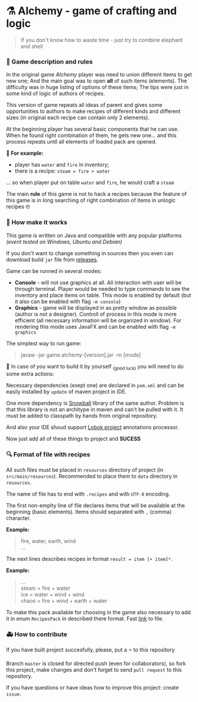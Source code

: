 # :alembic: Alchemy - game of crafting and logic
> If you don't know how to waste time - just try to combine elephant and shell

### :book: Game description and rules

In the original game _Alchemy_ player was need to union different items to get new one; 
And the main goal was to open **all** of such items (elements). The difficulty was in
huge listing of options of these items; The tips were just in some kind of logic of
authors of recipes.

This version of game repeats all ideas of parent and gives some opportunities to authors
to make recipes of different kinds and different sizes (in original each recipe can
contain only 2 elements).

At the beginning player has several basic components that he can use. When he found
right combination of them, he gets new one... and this process repeats until all
elements of loaded pack are opened.

**:white_flower: For example:** 
* player has `water` and `fire` in inventory;
* there is a recipe: `steam = fire + water`

... so when player put on table `water` and `fire`, he would craft a `steam`

The main **rule** of this game is not to hack a recipes because the feature of
this game is in long searching of right combination of items in unlogic recipes :nerd_face:

### :hammer: How make it works

This game is written on Java and compatible with any popular platforms _(event tested on Windows, Ubuntu and Debian)_

If you don't want to change something in sources then you even can download build `jar` file from 
[releases](https://github.com/Shemplo/Alchemy/releases).

Game can be runned in several modes:
* **Console** - will not use graphics at all. All interaction with user will be through terminal.
Player would be needed to type commands to see the inventory and place items on table.
This mode is enabled by default (but it also can be enabled with flag `-m console`)
* **Graphics** - game will be displayed in as pretty window as possible (author is not a designer).
Controll of process in this mode is more efficient (all necessary information will be organized in window).
For rendering this mode uses JavaFX and can be enabled with flag `-m graphics`

The simplest way to run game:
> javaw -jar game.alchemy-[version].jar -m [mode]

:crystal_ball: In case of you want to build it by yourself <sub>(good luck)</sub> you will need to do some extra actions:

Necessary dependencies (exept one) are declared in `pom.xml` and can be easily installed 
by `update` of maven project in IDE.

One more dependency is [Snowball](https://github.com/AlienCoffee/Snowball) library of the same author. 
Problem is that this library is not an architype in maven and can't be pulled with it. 
It must be added to classpath by hands from original repository.

And also your IDE shoud support [Lobok project](https://projectlombok.org) annotations processor.

Now just add all of these things to project and **SUCESS**

### :mag: Format of file with recipes

All such files must be placed in `resources` directory of project (in `src/main/resources`).
Recommended to place them to `data` directory in `resources`.

The name of file has to end with `.recipes` and with `UTF-8` encoding.

The first non-emplty line of file declares items that will be available at the beginning 
(basic elements). Items should separated with `,` (comma) character.

**Example:**
> fire, water, earth, wind  
> ...

The next lines describes recipes in format `result = item [+ item]*`.

**Example:**
> ...  
> steam = fire + water  
> ice = water + wind + wind  
> chaos = fire + wind + earth + water

To make this pack available for choosing in the game also necessary to add it in 
enum `RecipesPack` in described there format. 
Fast [link](src/main/java/ru/shemplo/game/alchemy/logic/data/RecipesPack.java) to file.

### :ambulance: How to contribute

If you have built project succesfully, please, put a :star: to this repository

Branch `master` is closed for directed push (even for collaborators), so fork this project, 
make changes and don't forget to send `pull request` to this repository. 

If you have questions or have ideas how to improve this project: create `issue`.
